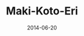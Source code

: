 ---
title: Maki-Koto-Eri
date: 2014-06-20
tags: LoveLive!
image: https://lh5.googleusercontent.com/-2ESXDacFLPM/U6KF1A4aDHI/AAAAAAAABVY/DO4KbKTwFgo/s800/tumblr_n65bmi3Gto1s4qvrdo1_500.gif
---